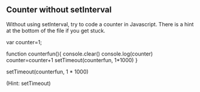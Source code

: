 ## Counter without setInterval

Without using setInterval, try to code a counter in Javascript. There is a hint at the bottom of the file if you get stuck.


var counter=1;

function counterfun(){
    console.clear()
    console.log(counter)
    counter=counter+1
    setTimeout(counterfun, 1*1000)
}




setTimeout(counterfun, 1 * 1000)


































































(Hint: setTimeout)